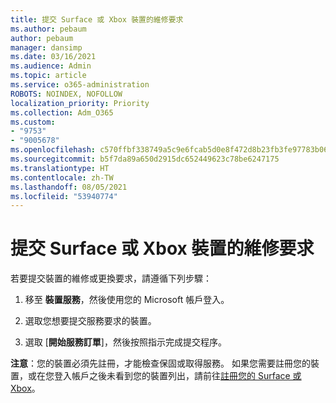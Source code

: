 ```yaml
---
title: 提交 Surface 或 Xbox 裝置的維修要求
ms.author: pebaum
author: pebaum
manager: dansimp
ms.date: 03/16/2021
ms.audience: Admin
ms.topic: article
ms.service: o365-administration
ROBOTS: NOINDEX, NOFOLLOW
localization_priority: Priority
ms.collection: Adm_O365
ms.custom:
- "9753"
- "9005678"
ms.openlocfilehash: c570ffbf338749a5c9e6fcab5d0e8f472d8b23fb3fe97783b06b97990b8af10b
ms.sourcegitcommit: b5f7da89a650d2915dc652449623c78be6247175
ms.translationtype: HT
ms.contentlocale: zh-TW
ms.lasthandoff: 08/05/2021
ms.locfileid: "53940774"
---
```

# <a name="submit-a-repair-request-for-a-surface-or-xbox-device"></a>提交 Surface 或 Xbox 裝置的維修要求

若要提交裝置的維修或更換要求，請遵循下列步驟：

1. 移至 **裝置服務**，然後使用您的 Microsoft 帳戶登入。

2. 選取您想要提交服務要求的裝置。

3. 選取 [**開始服務訂單**]，然後按照指示完成提交程序。

**注意**：您的裝置必須先註冊，才能檢查保固或取得服務。 如果您需要註冊您的裝置，或在您登入帳戶之後未看到您的裝置列出，請前往[註冊您的 Surface 或 Xbox](https://support.microsoft.com/surface/register-your-surface-or-xbox-fd7d73f8-b0e6-c9fa-e83b-0b64652e2376)。
